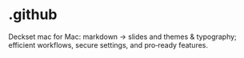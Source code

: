 # .github
Deckset mac for Mac: markdown → slides and themes &amp; typography; efficient workflows, secure settings, and pro‑ready features.
